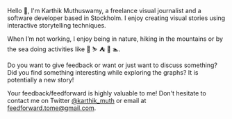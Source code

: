 
Hello 👋, 
I'm Karthik Muthuswamy, a freelance visual journalist and a software developer based in Stockholm. I enjoy creating visual stories using
interactive storytelling techniques.

When I’m not working, I enjoy being in nature, hiking in the mountains or by the sea doing activities like 🧗 ⛷ ⛺️ 🛶 🏊.

Do you want to give feedback or want or just want to discuss something? Did you find something interesting while exploring the graphs? It is potentially a new story! 

Your feedback/feedforward is highly valuable to me! Don't hesitate to contact me on Twitter [@karthik\_muth](https://twitter.com/karthik_muth) or email at feedforward.tome@gmail.com.

